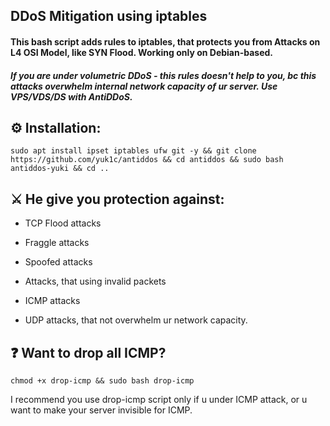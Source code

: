 ## DDoS Mitigation using iptables
#### This bash script adds rules to iptables, that protects you from Attacks on L4 OSI Model, like SYN Flood. Working only on Debian-based.
##### If you are under volumetric DDoS - this rules doesn't help to you, bc this attacks overwhelm internal network capacity of ur server. Use VPS/VDS/DS with AntiDDoS.

## ⚙️ Installation:
```
sudo apt install ipset iptables ufw git -y && git clone https://github.com/yuk1c/antiddos && cd antiddos && sudo bash antiddos-yuki && cd ..
```

## ⚔️ He give you protection against:

* TCP Flood attacks

* Fraggle attacks

* Spoofed attacks

* Attacks, that using invalid packets

* ICMP attacks

* UDP attacks, that not overwhelm ur network capacity.


## ❓️ Want to drop all ICMP?
```
chmod +x drop-icmp && sudo bash drop-icmp
```

I recommend you use drop-icmp script only if u under ICMP attack, or u want to make your server invisible for ICMP.
